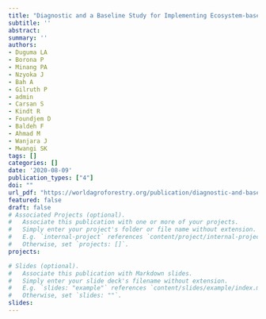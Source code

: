 ```yaml
---
title: "Diagnostic and a Baseline Study for Implementing Ecosystem-based Adaptation in Rural Landscapes of The Gambia"
subtitle: ''
abstract: 
summary: '' 
authors: 
- Duguma LA
- Borona P
- Minang PA
- Nzyoka J
- Bah A
- Gilruth P
- admin
- Carsan S
- Kindt R
- Foundjem D
- Baldeh F
- Ahmad M
- Wanjara J
- Mwangi SK
tags: []
categories: []
date: '2020-08-09'
publication_types: ["4"]
doi: ""
url_pdf: "https://worldagroforestry.org/publication/diagnostic-and-baseline-study-implementing-ecosystem-based-adaptation-rural-landscapes"
featured: false
draft: false
# Associated Projects (optional).
#   Associate this publication with one or more of your projects.
#   Simply enter your project's folder or file name without extension.
#   E.g. `internal-project` references `content/project/internal-project/index.md`.
#   Otherwise, set `projects: []`.
projects:

# Slides (optional).
#   Associate this publication with Markdown slides.
#   Simply enter your slide deck's filename without extension.
#   E.g. `slides: "example"` references `content/slides/example/index.md`.
#   Otherwise, set `slides: ""`.
slides: 
---
```

